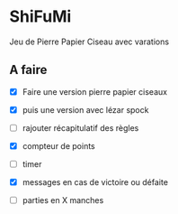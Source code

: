 # ShiFuMi

Jeu de Pierre Papier Ciseau avec varations

## A faire

- [x] Faire une version pierre papier ciseaux

- [x] puis une version avec lézar spock

- [ ] rajouter récapitulatif des règles

- [x] compteur de points

- [ ] timer

- [x] messages en cas de victoire ou défaite
  
- [ ] parties en X manches
